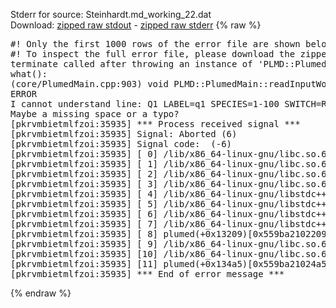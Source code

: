 Stderr for source:  Steinhardt.md_working_22.dat   
Download: [zipped raw stdout](Steinhardt.md_working_22.dat.plumed.stdout.txt.zip) - [zipped raw stderr](Steinhardt.md_working_22.dat.plumed.stderr.txt.zip) 
{% raw %}
<pre>
#! Only the first 1000 rows of the error file are shown below
#! To inspect the full error file, please download the zipped raw stderr file above
terminate called after throwing an instance of 'PLMD::Plumed::ExceptionError'
what():
(core/PlumedMain.cpp:903) void PLMD::PlumedMain::readInputWords(const std::vector<std::__cxx11::basic_string<char> >&)
ERROR
I cannot understand line: Q1 LABEL=q1 SPECIES=1-100 SWITCH=RATIONAL D_0=2.0 R_0=1.0
Maybe a missing space or a typo?
[pkrvmbietmlfzoi:35935] *** Process received signal ***
[pkrvmbietmlfzoi:35935] Signal: Aborted (6)
[pkrvmbietmlfzoi:35935] Signal code:  (-6)
[pkrvmbietmlfzoi:35935] [ 0] /lib/x86_64-linux-gnu/libc.so.6(+0x45330)[0x7f2f4b845330]
[pkrvmbietmlfzoi:35935] [ 1] /lib/x86_64-linux-gnu/libc.so.6(pthread_kill+0x11c)[0x7f2f4b89eb2c]
[pkrvmbietmlfzoi:35935] [ 2] /lib/x86_64-linux-gnu/libc.so.6(gsignal+0x1e)[0x7f2f4b84527e]
[pkrvmbietmlfzoi:35935] [ 3] /lib/x86_64-linux-gnu/libc.so.6(abort+0xdf)[0x7f2f4b8288ff]
[pkrvmbietmlfzoi:35935] [ 4] /lib/x86_64-linux-gnu/libstdc++.so.6(+0xa5ff5)[0x7f2f4bca5ff5]
[pkrvmbietmlfzoi:35935] [ 5] /lib/x86_64-linux-gnu/libstdc++.so.6(+0xbb0da)[0x7f2f4bcbb0da]
[pkrvmbietmlfzoi:35935] [ 6] /lib/x86_64-linux-gnu/libstdc++.so.6(_ZSt10unexpectedv+0x0)[0x7f2f4bca5a55]
[pkrvmbietmlfzoi:35935] [ 7] /lib/x86_64-linux-gnu/libstdc++.so.6(+0xa5a6f)[0x7f2f4bca5a6f]
[pkrvmbietmlfzoi:35935] [ 8] plumed(+0x13209)[0x559ba2102209]
[pkrvmbietmlfzoi:35935] [ 9] /lib/x86_64-linux-gnu/libc.so.6(+0x2a1ca)[0x7f2f4b82a1ca]
[pkrvmbietmlfzoi:35935] [10] /lib/x86_64-linux-gnu/libc.so.6(__libc_start_main+0x8b)[0x7f2f4b82a28b]
[pkrvmbietmlfzoi:35935] [11] plumed(+0x134a5)[0x559ba21024a5]
[pkrvmbietmlfzoi:35935] *** End of error message ***
</pre>
{% endraw %}
